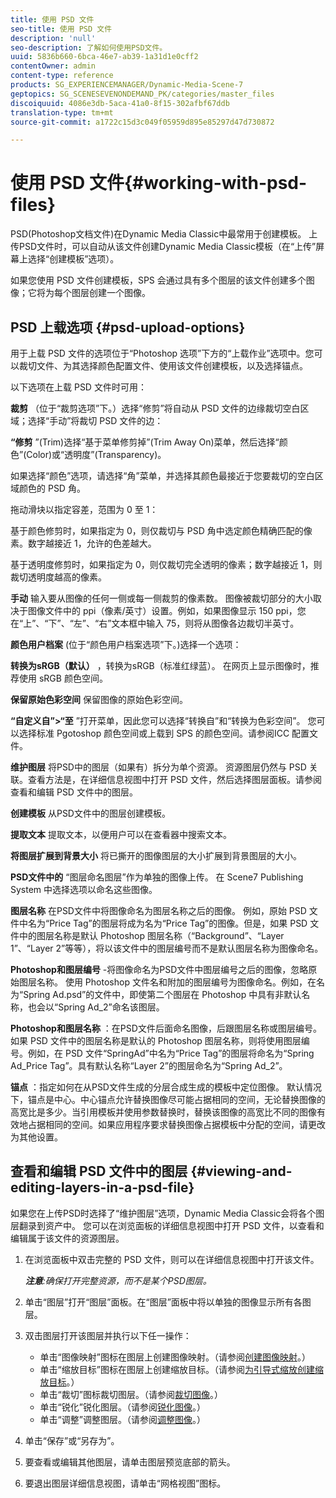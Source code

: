 ```yaml
---
title: 使用 PSD 文件
seo-title: 使用 PSD 文件
description: 'null'
seo-description: 了解如何使用PSD文件。
uuid: 5836b660-6bca-46e7-ab39-1a31d1e0cff2
contentOwner: admin
content-type: reference
products: SG_EXPERIENCEMANAGER/Dynamic-Media-Scene-7
geptopics: SG_SCENESEVENONDEMAND_PK/categories/master_files
discoiquuid: 4086e3db-5aca-41a0-8f15-302afbf67ddb
translation-type: tm+mt
source-git-commit: a1722c15d3c049f05959d895e85297d47d730872

---
```



# 使用 PSD 文件{#working-with-psd-files}

PSD(Photoshop文档文件)在Dynamic Media Classic中最常用于创建模板。 上传PSD文件时，可以自动从该文件创建Dynamic Media Classic模板（在“上传”屏幕上选择“创建模板”选项）。

如果您使用 PSD 文件创建模板，SPS 会通过具有多个图层的该文件创建多个图像；它将为每个图层创建一个图像。

## PSD 上载选项 {#psd-upload-options}

用于上载 PSD 文件的选项位于“Photoshop 选项”下方的“上载作业”选项中。您可以裁切文件、为其选择颜色配置文件、使用该文件创建模板，以及选择锚点。

以下选项在上载 PSD 文件时可用：

**裁剪** （位于“裁剪选项”下。）选择“修剪”将自动从 PSD 文件的边缘裁切空白区域；选择“手动”将裁切 PSD 文件的边：

**“修剪** ”(Trim)选择“基于菜单修剪掉”(Trim Away On)菜单，然后选择“颜色”(Color)或“透明度”(Transparency)。

如果选择“颜色”选项，请选择“角”菜单，并选择其颜色最接近于您要裁切的空白区域颜色的 PSD 角。

拖动滑块以指定容差，范围为 0 至 1：

基于颜色修剪时，如果指定为 0，则仅裁切与 PSD 角中选定颜色精确匹配的像素。数字越接近 1，允许的色差越大。

基于透明度修剪时，如果指定为 0，则仅裁切完全透明的像素；数字越接近 1，则裁切透明度越高的像素。

**手动** 输入要从图像的任何一侧或每一侧裁剪的像素数。 图像被裁切部分的大小取决于图像文件中的 ppi（像素/英寸）设置。例如，如果图像显示 150 ppi，您在“上”、“下”、“左”、“右”文本框中输入 75，则将从图像各边裁切半英寸。

**颜色用户档案** (位于“颜色用户档案选项”下。)选择一个选项：

**转换为sRGB（默认）** ，转换为sRGB（标准红绿蓝）。 在网页上显示图像时，推荐使用 sRGB 颜色空间。

**保留原始色彩空间** 保留图像的原始色彩空间。

**“自定义自”>“至** ”打开菜单，因此您可以选择“转换自”和“转换为色彩空间”。 您可以选择标准 Pgotoshop 颜色空间或上载到 SPS 的颜色空间。请参阅ICC 配置文件。

**维护图层** 将PSD中的图层（如果有）拆分为单个资源。 资源图层仍然与 PSD 关联。查看方法是，在详细信息视图中打开 PSD 文件，然后选择图层面板。请参阅查看和编辑 PSD 文件中的图层。

**创建模板** 从PSD文件中的图层创建模板。

**提取文本** 提取文本，以便用户可以在查看器中搜索文本。

**将图层扩展到背景大小** 将已撕开的图像图层的大小扩展到背景图层的大小。

**PSD文件中的** “图层命名图层”作为单独的图像上传。 在 Scene7 Publishing System 中选择选项以命名这些图像。

**图层名称** 在PSD文件中将图像命名为图层名称之后的图像。 例如，原始 PSD 文件中名为“Price Tag”的图层将成为名为“Price Tag”的图像。但是，如果 PSD 文件中的图层名称是默认 Photoshop 图层名称（“Background”、“Layer 1”、“Layer 2”等等），将以该文件中的图层编号而不是默认图层名称为图像命名。

**Photoshop和图层编号** -将图像命名为PSD文件中图层编号之后的图像，忽略原始图层名称。 使用 Photoshop 文件名和附加的图层编号为图像命名。例如，在名为“Spring Ad.psd”的文件中，即使第二个图层在 Photoshop 中具有非默认名称，也会以“Spring Ad_2”命名该图层。

**Photoshop和图层名称** ：在PSD文件后面命名图像，后跟图层名称或图层编号。 如果 PSD 文件中的图层名称是默认的 Photoshop 图层名称，则将使用图层编号。例如，在 PSD 文件“SpringAd”中名为“Price Tag”的图层将命名为“Spring Ad_Price Tag”。具有默认名称“Layer 2”的图层命名为“Spring Ad_2”。

**锚点** ：指定如何在从PSD文件生成的分层合成生成的模板中定位图像。 默认情况下，锚点是中心。中心锚点允许替换图像尽可能占据相同的空间，无论替换图像的高宽比是多少。当引用模板并使用参数替换时，替换该图像的高宽比不同的图像有效地占据相同的空间。如果应用程序要求替换图像占据模板中分配的空间，请更改为其他设置。

## 查看和编辑 PSD 文件中的图层 {#viewing-and-editing-layers-in-a-psd-file}

如果您在上传PSD时选择了“维护图层”选项，Dynamic Media Classic会将各个图层翻录到资产中。 您可以在浏览面板的详细信息视图中打开 PSD 文件，以查看和编辑属于该文件的资源图层。

1. 在浏览面板中双击完整的 PSD 文件，则可以在详细信息视图中打开该文件。

   ***注意&#x200B;**:确保打开完整资源，而不是某个PSD图层。*

1. 单击“图层”打开“图层”面板。在“图层”面板中将以单独的图像显示所有各图层。
1. 双击图层打开该图层并执行以下任一操作：

   * 单击“图像映射”图标在图层上创建图像映射。（请参阅[创建图像映射](creating-image-maps.md#creating_image_maps)。）
   * 单击“缩放目标”图标在图层上创建缩放目标。（请参阅[为引导式缩放创建缩放目标](creating-zoom-targets-guided-zoom.md#creating_zoom_targets_for_guided_zoom)。）
   * 单击“裁切”图标裁切图层。（请参阅[裁切图像](cropping-image.md#cropping_an_image)。）
   * 单击“锐化”锐化图层。（请参阅[锐化图像](sharpening-image.md#sharpening_an_image)。）
   * 单击“调整”调整图层。（请参阅[调整图像](adjusting-image.md#adjusting_an_image)。）

1. 单击“保存”或“另存为”。
1. 要查看或编辑其他图层，请单击图层预览底部的箭头。
1. 要退出图层详细信息视图，请单击“网格视图”图标。


